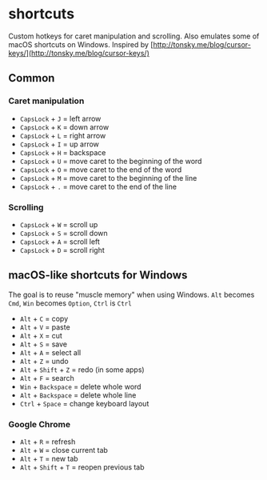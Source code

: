 # shortcuts
Custom hotkeys for caret manipulation and scrolling. Also emulates some of macOS shortcuts on Windows. Inspired by [http://tonsky.me/blog/cursor-keys/](http://tonsky.me/blog/cursor-keys/)

## Common
### Caret manipulation
- `CapsLock` + `J` = left arrow
- `CapsLock` + `K` = down arrow
- `CapsLock` + `L` = right arrow
- `CapsLock` + `I` = up arrow
- `CapsLock` + `H` = backspace
- `CapsLock` + `U` = move caret to the beginning of the word
- `CapsLock` + `O` = move caret to the end of the word
- `CapsLock` + `M` = move caret to the beginning of the line
- `CapsLock` + `.` = move caret to the end of the line

### Scrolling
- `CapsLock` + `W` = scroll up
- `CapsLock` + `S` = scroll down
- `CapsLock` + `A` = scroll left
- `CapsLock` + `D` = scroll right

## macOS-like shortcuts for Windows
The goal is to reuse "muscle memory" when using Windows. `Alt` becomes `Cmd`, `Win` becomes `Option`, `Ctrl` is `Ctrl`
- `Alt` + `C` = copy
- `Alt` + `V` = paste
- `Alt` + `X` = cut
- `Alt` + `S` = save
- `Alt` + `A` = select all
- `Alt` + `Z` = undo
- `Alt` + `Shift` + `Z` = redo (in some apps)
- `Alt` + `F` = search
- `Win` + `Backspace` = delete whole word
- `Alt` + `Backspace` = delete whole line
- `Ctrl` + `Space` = change keyboard layout

### Google Chrome
- `Alt` + `R` = refresh
- `Alt` + `W` = close current tab
- `Alt` + `T` = new tab
- `Alt` + `Shift` + `T` = reopen previous tab
